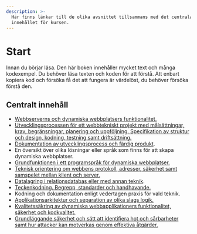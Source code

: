 ```yaml
---
description: >-
  Här finns länkar till de olika avsnittet tillsammans med det centrala
  innehållet för kursen.
---
```


# Start

Innan du börjar läsa. Den här boken innehåller mycket text och många kodexempel. Du behöver läsa texten och koden för att förstå. Att enbart kopiera kod och försöka få det att fungera är värdelöst, du behöver försöka förstå den.

## Centralt innehåll

* [Webbserverns och dynamiska webbplatsers funktionalitet.](utvecklarmiljo/wsl.md)
* [Utvecklingsprocessen för ett webbtekniskt projekt med målsättningar, krav, begränsningar, planering och uppföljning. Specifikation av struktur och design, kodning, testning samt driftsättning.](https://jens-andreasson.gitbook.io/projekt/)
* [Dokumentation av utvecklingsprocess och färdig produkt](https://jens-andreasson.gitbook.io/projekt/).
* En översikt över olika lösningar eller språk som finns för att skapa dynamiska webbplatser.
* [Grundfunktionen i ett programspråk för dynamiska webbplatser.]()
* [Teknisk orientering om webbens protokoll, adresser, säkerhet samt samspelet mellan klient och server.](teknisk-orientering/viktiga-begrepp.md)
* [Datalagring i relationsdatabas eller med annan teknik](databas/sql.md).
* [Teckenkodning. Begrepp, standarder och handhavande.](https://jens-andreasson.gitbook.io/webbutveckling/teknisk-orientering/teckenkodning)
* Kodning och dokumentation enligt vedertagen praxis för vald teknik.
* [Applikationsarkitektur och separation av olika slags logik.]()
* [Kvalitetssäkring av dynamiska webbapplikationers funktionalitet, säkerhet och kodkvalitet.]()
* [Grundläggande säkerhet och sätt att identifiera hot och sårbarheter samt hur attacker kan motverkas genom effektiva åtgärder.](sakerhet/sakerhet-introduktion.md)







## 

